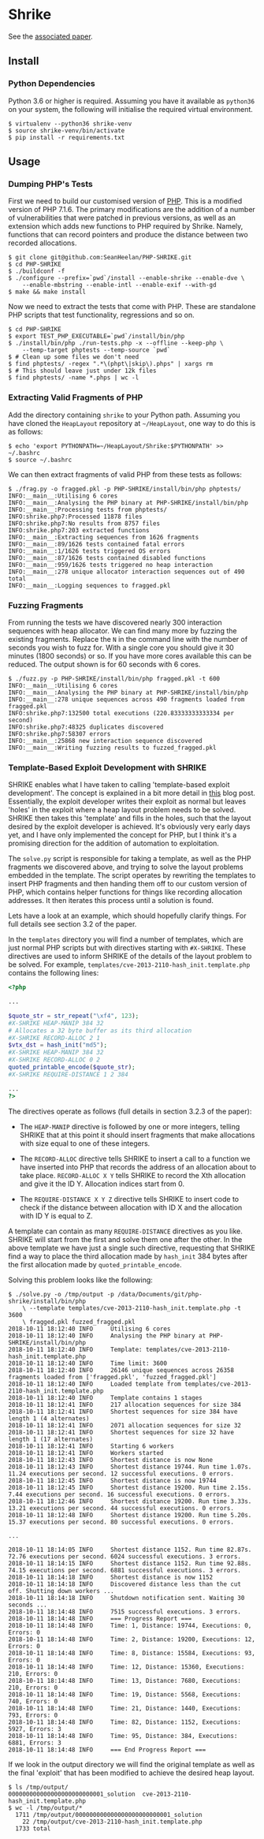# Shrike

See the [associated paper][1].

## Install

### Python Dependencies

Python 3.6 or higher is required. Assuming you have it available as `python36`
on your system, the following will initialise the required virtual environment.

```
$ virtualenv --python36 shrike-venv
$ source shrike-venv/bin/activate
$ pip install -r requirements.txt
```

## Usage

### Dumping PHP's Tests

First we need to build our customised version of [PHP][2]. This is a modified
version of PHP 7.1.6. The primary modifications are the addition of a number of
vulnerabilities that were patched in previous versions, as well as an extension
which adds new functions to PHP required by Shrike. Namely, functions that can
record pointers and produce the distance between two recorded allocations.

```
$ git clone git@github.com:SeanHeelan/PHP-SHRIKE.git
$ cd PHP-SHRIKE
$ ./buildconf -f
$ ./configure --prefix=`pwd`/install --enable-shrike --enable-dve \
	--enable-mbstring --enable-intl --enable-exif --with-gd
$ make && make install
```

Now we need to extract the tests that come with PHP. These are standalone PHP
scripts that test functionality, regressions and so on.

```
$ cd PHP-SHRIKE
$ export TEST_PHP_EXECUTABLE=`pwd`/install/bin/php
$ ./install/bin/php ./run-tests.php -x --offline --keep-php \
	--temp-target phptests --temp-source `pwd`
$ # Clean up some files we don't need
$ find phptests/ -regex ".*\(phpt\|skip\).phps" | xargs rm
$ # This should leave just under 12k files
$ find phptests/ -name *.phps | wc -l
```

### Extracting Valid Fragments of PHP

Add the directory containing `shrike` to your Python path. Assuming you have
cloned the `HeapLayout` repository at `~/HeapLayout`, one way to do this is as
follows:

```
$ echo 'export PYTHONPATH=~/HeapLayout/Shrike:$PYTHONPATH' >> ~/.bashrc
$ source ~/.bashrc
```

We can then extract fragments of valid PHP from these tests as follows:

```
$ ./frag.py -o fragged.pkl -p PHP-SHRIKE/install/bin/php phptests/
INFO:__main__:Utilising 6 cores
INFO:__main__:Analysing the PHP binary at PHP-SHRIKE/install/bin/php
INFO:__main__:Processing tests from phptests/
INFO:shrike.php7:Processed 11878 files
INFO:shrike.php7:No results from 8757 files
INFO:shrike.php7:203 extracted functions
INFO:__main__:Extracting sequences from 1626 fragments
INFO:__main__:89/1626 tests contained fatal errors
INFO:__main__:1/1626 tests triggered OS errors
INFO:__main__:87/1626 tests contained disabled functions
INFO:__main__:959/1626 tests triggered no heap interaction
INFO:__main__:278 unique allocator interaction sequences out of 490 total
INFO:__main__:Logging sequences to fragged.pkl
```

### Fuzzing Fragments

From running the tests we have discovered nearly 300 interaction sequences with
heap allocator. We can find many more by fuzzing the existing fragments. Replace
the `N` in the command line with the number of seconds you wish to fuzz for.
With a single core you should give it 30 minutes (1800 seconds) or so. If you
have more cores available this can be reduced. The output shown is for 60
seconds with 6 cores.

```
$ ./fuzz.py -p PHP-SHRIKE/install/bin/php fragged.pkl -t 600
INFO:__main__:Utilising 6 cores
INFO:__main__:Analysing the PHP binary at PHP-SHRIKE/install/bin/php
INFO:__main__:278 unique sequences across 490 fragments loaded from fragged.pkl
INFO:shrike.php7:132500 total executions (220.83333333333334 per second)
INFO:shrike.php7:48325 duplicates discovered
INFO:shrike.php7:58307 errors
INFO:__main__:25868 new interaction sequence discovered
INFO:__main__:Writing fuzzing results to fuzzed_fragged.pkl
```

### Template-Based Exploit Development with SHRIKE

SHRIKE enables what I have taken to calling 'template-based exploit
development'. The concept is explained in a bit more detail in [this][3] blog
post. Essentially, the exploit developer writes their exploit as normal but
leaves 'holes' in the exploit where a heap layout problem needs to be solved.
SHRIKE then takes this 'template' and fills in the holes, such that the layout
desired by the exploit developer is achieved. It's obviously very early days
yet, and I have only implemented the concept for PHP, but I think it's a
promising direction for the addition of automation to exploitation.

The `solve.py` script is responsible for taking a template, as well as the PHP
fragments we discovered above, and trying to solve the layout problems embedded
in the template. The script operates by rewriting the templates to insert PHP
fragments and then handing them off to our custom version of PHP, which contains
helper functions for things like recording allocation addresses. It then
iterates this process until a solution is found.

Lets have a look at an example, which should hopefully clarify
things. For full details see section 3.2 of the paper.

In the `templates` directory you will find a number of templates, which are just
normal PHP scripts but with directives starting with `#X-SHRIKE`. These
directives are used to inform SHRIKE of the details of the layout problem to be
solved. For example, `templates/cve-2013-2110-hash_init.template.php` contains
the following lines:

```php
<?php

...

$quote_str = str_repeat("\xf4", 123);
#X-SHRIKE HEAP-MANIP 384 32
# Allocates a 32 byte buffer as its third allocation
#X-SHRIKE RECORD-ALLOC 2 1
$vtx_dst = hash_init("md5");
#X-SHRIKE HEAP-MANIP 384 32
#X-SHRIKE RECORD-ALLOC 0 2
quoted_printable_encode($quote_str);
#X-SHRIKE REQUIRE-DISTANCE 1 2 384

...
?>
```

The directives operate as follows (full details in section 3.2.3 of the paper):

* The `HEAP-MANIP` directive is followed by one or more integers, telling SHRIKE
  that at this point it should insert fragments that make allocations with size
  equal to one of these integers.

* The `RECORD-ALLOC` directive tells SHRIKE to insert a call to a function we
  have inserted into PHP that records the address of an allocation about to take
  place. `RECORD-ALLOC X Y` tells SHRIKE to record the Xth allocation and give
  it the ID Y. Allocation indices start from 0.

* The `REQUIRE-DISTANCE X Y Z` directive tells SHRIKE to insert code to check if
  the distance between allocation with ID X and the allocation with ID Y is
  equal to Z.

A template can contain as many `REQUIRE-DISTANCE` directives as you like. SHRIKE
will start from the first and solve them one after the other. In the above
template we have just a single such directive, requesting that SHRIKE find a way
to place the third allocation made by `hash_init` 384 bytes after the first
allocation made by `quoted_printable_encode`.

Solving this problem looks like the following:

```
$ ./solve.py -o /tmp/output -p /data/Documents/git/php-shrike/install/bin/php
	\ --template templates/cve-2013-2110-hash_init.template.php -t 3600
	\ fragged.pkl fuzzed_fragged.pkl
2018-10-11 18:12:40 INFO     Utilising 6 cores
2018-10-11 18:12:40 INFO     Analysing the PHP binary at PHP-SHRIKE/install/bin/php
2018-10-11 18:12:40 INFO     Template: templates/cve-2013-2110-hash_init.template.php
2018-10-11 18:12:40 INFO     Time limit: 3600
2018-10-11 18:12:40 INFO     26146 unique sequences across 26358 fragments loaded from ['fragged.pkl', 'fuzzed_fragged.pkl']
2018-10-11 18:12:40 INFO     Loaded template from templates/cve-2013-2110-hash_init.template.php
2018-10-11 18:12:40 INFO     Template contains 1 stages
2018-10-11 18:12:41 INFO     217 allocation sequences for size 384
2018-10-11 18:12:41 INFO     Shortest sequences for size 384 have length 1 (4 alternates)
2018-10-11 18:12:41 INFO     2071 allocation sequences for size 32
2018-10-11 18:12:41 INFO     Shortest sequences for size 32 have length 1 (17 alternates)
2018-10-11 18:12:41 INFO     Starting 6 workers
2018-10-11 18:12:41 INFO     Workers started
2018-10-11 18:12:43 INFO     Shortest distance is now None
2018-10-11 18:12:43 INFO     Shortest distance 19744. Run time 1.07s. 11.24 executions per second. 12 successful executions. 0 errors.
2018-10-11 18:12:45 INFO     Shortest distance is now 19744
2018-10-11 18:12:45 INFO     Shortest distance 19200. Run time 2.15s. 7.44 executions per second. 16 successful executions. 0 errors.
2018-10-11 18:12:46 INFO     Shortest distance 19200. Run time 3.33s. 13.21 executions per second. 44 successful executions. 0 errors.
2018-10-11 18:12:48 INFO     Shortest distance 19200. Run time 5.20s. 15.37 executions per second. 80 successful executions. 0 errors.

...

2018-10-11 18:14:05 INFO     Shortest distance 1152. Run time 82.87s. 72.76 executions per second. 6024 successful executions. 3 errors.
2018-10-11 18:14:15 INFO     Shortest distance 1152. Run time 92.88s. 74.15 executions per second. 6881 successful executions. 3 errors.
2018-10-11 18:14:18 INFO     Shortest distance is now 1152
2018-10-11 18:14:18 INFO     Discovered distance less than the cut off. Shutting down workers ...
2018-10-11 18:14:18 INFO     Shutdown notification sent. Waiting 30 seconds ...
2018-10-11 18:14:48 INFO     7515 successful executions. 3 errors.
2018-10-11 18:14:48 INFO     === Progress Report ===
2018-10-11 18:14:48 INFO     Time: 1, Distance: 19744, Executions: 0, Errors: 0
2018-10-11 18:14:48 INFO     Time: 2, Distance: 19200, Executions: 12, Errors: 0
2018-10-11 18:14:48 INFO     Time: 8, Distance: 15584, Executions: 93, Errors: 0
2018-10-11 18:14:48 INFO     Time: 12, Distance: 15360, Executions: 210, Errors: 0
2018-10-11 18:14:48 INFO     Time: 13, Distance: 7680, Executions: 210, Errors: 0
2018-10-11 18:14:48 INFO     Time: 19, Distance: 5568, Executions: 740, Errors: 0
2018-10-11 18:14:48 INFO     Time: 21, Distance: 1440, Executions: 793, Errors: 0
2018-10-11 18:14:48 INFO     Time: 82, Distance: 1152, Executions: 5927, Errors: 3
2018-10-11 18:14:48 INFO     Time: 95, Distance: 384, Executions: 6881, Errors: 3
2018-10-11 18:14:48 INFO     === End Progress Report ===
```

If we look in the output directory we will find the original template as well as
the final 'exploit' that has been modified to achieve the desired heap layout.

```
$ ls /tmp/output/
000000000000000000000000001_solution  cve-2013-2110-hash_init.template.php
$ wc -l /tmp/output/*
  1711 /tmp/output/000000000000000000000000001_solution
    22 /tmp/output/cve-2013-2110-hash_init.template.php
  1733 total
```

[1]: https://sean.heelan.io/heaplayout
[2]: https://github.com/SeanHeelan/PHP-SHRIKE
[3]: https://sean.heelan.io
